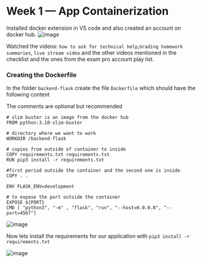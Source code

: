 # Week 1 — App Containerization

Installed docker extension in VS code and also created an account on docker hub.
![image](https://user-images.githubusercontent.com/46797181/221718236-70b19e03-e2ca-4e6e-bd71-c2e84905e433.png)

Watched the videos: `how to ask for technical help`,`Grading homework summaries`, `live stream video` and the other videos mentioned in the checklist and the ones from the exam pro account play list. 

### Creating the Dockerfile 

In the folder `backend-flask` create the file `Dockerfile` which should have the following content 

The comments are optional but recommended 

```
# slim buster is an image from the docker hub
FROM python:3.10-slim-buster

# directory where we want to work
WORKDIR /backend-flask

# copies from outside of container to inside
COPY requirements.txt requirements.txt
RUN pip3 install -r requirements.txt

#first period outside the container and the second one is inside 
COPY . .

ENV FLASK_ENV=development

# to expose the port outside the container
EXPOSE ${PORT}
CMD [ "python3", "-m" , "flask", "run", "--host=0.0.0.0", "--port=4567"]

```

![image](https://user-images.githubusercontent.com/46797181/221719296-cf484ac5-24a4-4135-a16d-2eb39f226955.png)

Now lets install the requirements for our application with `pip3 install -r requirements.txt`

![image](https://user-images.githubusercontent.com/46797181/221723586-647948f2-b6c2-4895-a147-d708dfe46066.png)



